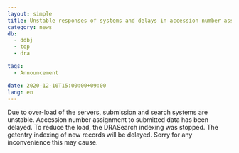 ```yaml
---
layout: simple
title: Unstable responses of systems and delays in accession number assignment
category: news
db:
  - ddbj
  - top
  - dra

tags:
  - Announcement

date: 2020-12-10T15:00:00+09:00
lang: en
---
```


<p>Due to over-load of the servers, submission and search systems are unstable. Accession number assignment to submitted data has been delayed. To reduce the load, the DRASearch indexing was stopped. The getentry indexing of new records will be delayed. Sorry for any inconvenience this may cause.</p>
